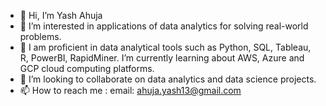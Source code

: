 - 👋 Hi, I’m Yash Ahuja
- 👀 I’m interested in applications of data analytics for solving real-world problems.
- 🌱 I am proficient in data analytical tools such as Python, SQL, Tableau, R, PowerBI, RapidMiner. I’m currently learning about AWS, Azure and GCP cloud computing platforms.
- 💞️ I’m looking to collaborate on data analytics and data science projects.
- 📫 How to reach me : email: ahuja.yash13@gmail.com

<!---
ahujaya/ahujaya is a ✨ special ✨ repository because its `README.md` (this file) appears on your GitHub profile.
You can click the Preview link to take a look at your changes.
--->
